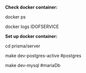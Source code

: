 **Check docker container:**

docker ps

docker logs IDOFSERVICE



**Set up docker container:**

cd prisma/server

make dev-postgres-active #postgres

make dev-mysql #mariaDb